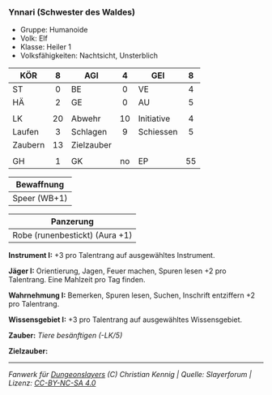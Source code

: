 ### Ynnari (Schwester des Waldes)

- Gruppe: Humanoide
- Volk: Elf
- Klasse: Heiler 1
- Volksfähigkeiten: Nachtsicht, Unsterblich

| KÖR     |  8  | AGI        |  4  | GEI        |  8  |
| ------- | :-: | ---------- | :-: | ---------- | :-: |
| ST      |  0  | BE         |  0  | VE         |  4  |
| HÄ      |  2  | GE         |  0  | AU         |  5  |
|         |     |            |     |            |     |
| LK      | 20  | Abwehr     | 10  | Initiative |  4  |
| Laufen  |  3  | Schlagen   |  9  | Schiessen  |  5  |
| Zaubern | 13  | Zielzauber |     |            |     |
|         |     |            |     |            |     |
| GH      |  1  | GK         | no  | EP         | 55  |

|  Bewaffnung  |
| :----------: |
| Speer (WB+1) |

|           Panzerung            |
| :----------------------------: |
| Robe (runenbestickt) (Aura +1) |

**Instrument I:** +3 pro Talentrang auf ausgewähltes Instrument.

**Jäger I:** Orientierung, Jagen, Feuer machen, Spuren lesen +2 pro Talentrang. Eine Mahlzeit pro Tag finden.

**Wahrnehmung I:** Bemerken, Spuren lesen, Suchen, Inschrift entziffern +2 pro Talentrang.

**Wissensgebiet I:** +3 pro Talentrang auf ausgewähltes Wissensgebiet.

**Zauber:** _Tiere besänftigen (-LK/5)_

**Zielzauber:**

---

_Fanwerk für [Dungeonslayers](https://www.dungeonslayers.net/) (C) Christian Kennig | Quelle: Slayerforum | Lizenz: [CC-BY-NC-SA 4.0](https://creativecommons.org/licenses/by-nc-sa/4.0/deed.de)_
